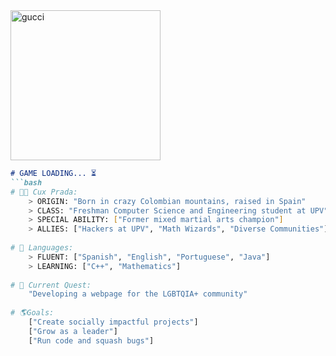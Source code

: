 <a href="ifeellikeimguccimanein2006">
  <img src="https://thumbs.gfycat.com/ConsciousLongAfricanharrierhawk-size_restricted.gif" alt="gucci" align="right:center" height="240px">
</a>

```markdown
# GAME LOADING... ⏳
```bash
# 👹🖤 Cux Prada: 
    > ORIGIN: "Born in crazy Colombian mountains, raised in Spain"
    > CLASS: "Freshman Computer Science and Engineering student at UPV"
    > SPECIAL ABILITY: ["Former mixed martial arts champion"]
    > ALLIES: ["Hackers at UPV", "Math Wizards", "Diverse Communities"]
    
# 💬 Languages:                                                                                    
    > FLUENT: ["Spanish", "English", "Portuguese", "Java"]
    > LEARNING: ["C++", "Mathematics"]    
    
# 🚀 Current Quest: 
    "Developing a webpage for the LGBTQIA+ community"   
    
# 🌎Goals:
    ["Create socially impactful projects"]
    ["Grow as a leader"]
    ["Run code and squash bugs"]
```
